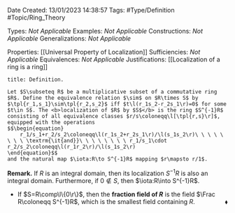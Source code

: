 <div class="topSpace"></div>

Date Created: 13/01/2023 14:38:57
Tags: #Type/Definition #Topic/Ring_Theory

Types: <i>Not Applicable</i>
Examples: <i>Not Applicable</i>
Constructions: <i>Not Applicable</i>
Generalizations: <i>Not Applicable</i>

Properties: [[Universal Property of Localization]]
Sufficiencies: <i>Not Applicable</i>
Equivalences: <i>Not Applicable</i>
Justifications: [[Localization of a ring is a ring]]

``` ad-Definition
title: Definition.

Let $S\subseteq R$ be a multiplicative subset of a commutative ring $R$. Define the equivalence relation $\sim$ on $R\times S$ by $\tpl{r_1,s_1}\sim\tpl{r_2,s_2}$ iff $t\l(r_1s_2-r_2s_1\r)=0$ for some $t\in S$. The <b>localization of $R$ by $S$</b> is the ring $S^{-1}R$ consisting of all equivalence classes $r/s\coloneqq\l[\tpl{r,s}\r]$, equipped with the operations
$$\begin{equation}
    r_1/s_1+r_2/s_2\coloneqq\l(r_1s_2+r_2s_1\r)/\l(s_1s_2\r)\ \ \ \ \ \ \ \ \textrm{\it{and}}\ \ \ \ \ \ \ \ r_1/s_1\cdot r_2/s_2\coloneqq\l(r_1r_2\r)/\l(s_1s_2\r)
\end{equation}$$
and the natural map $\iota:R\to S^{-1}R$ mapping $r\mapsto r/1$.

```

<b>Remark.</b> If $R$ is an integral domain, then its localization $S^{-1}R$ is also an integral domain. Furthermore, if $0\not\in S$, then $\iota:R\into S^{-1}R$.
* If $S=R\comp\l\{0\r\}$, then the <b>fraction field of $R$</b> is the field $\Frac R\coloneqq S^{-1}R$, which is the smallest field containing $R$.<span style="float:right;">$\blacklozenge$</span>
